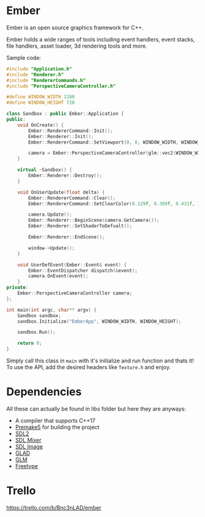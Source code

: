 # Ember

Ember is an open source graphics framework for C++.

Ember holds a wide ranges of tools including event handlers, event stacks, file handlers, asset loader, 3d rendering tools and more.

Sample code:
```c++
#include "Application.h"
#include "Renderer.h"
#include "RendererCommands.h"
#include "PerspectiveCameraController.h"

#define WINDOW_WIDTH 1280
#define WINDOW_HEIGHT 720

class Sandbox : public Ember::Application {
public:
	void OnCreate() { 	
		Ember::RendererCommand::Init();
		Ember::Renderer::Init();
		Ember::RendererCommand::SetViewport(0, 0, WINDOW_WIDTH, WINDOW_HEIGHT);

		camera = Ember::PerspectiveCameraController(glm::vec2(WINDOW_WIDTH, WINDOW_HEIGHT));
	}

	virtual ~Sandbox() {
		Ember::Renderer::Destroy();
	}

	void OnUserUpdate(float delta) {
		Ember::RendererCommand::Clear();
		Ember::RendererCommand::SetClearColor(0.129f, 0.309f, 0.431f, 1.0f);

		camera.Update();
		Ember::Renderer::BeginScene(camera.GetCamera());
		Ember::Renderer::SetShaderToDefualt();

		Ember::Renderer::EndScene();

		window->Update();
	}

	void UserDefEvent(Ember::Event& event) {
		Ember::EventDispatcher dispatch(&event);
		camera.OnEvent(event);
	}
private:
	Ember::PerspectiveCameraController camera;
};

int main(int argc, char** argv) {
	Sandbox sandbox;
	sandbox.Initialize("EmberApp", WINDOW_WIDTH, WINDOW_HEIGHT);

	sandbox.Run();

	return 0;
}

```

Simply call this class in `main` with it's initialize and run function and thats it! To use the API, add the desired headers like `Texture.h` and enjoy.

# Dependencies 
All these can actually be found in libs folder but here they are anyways:
<ul>
	<li>A compiler that supports C++17</li>
	<li><a href = "https://premake.github.io">Premake5</a> for building the project</li>
	<li><a href = "https://www.libsdl.org/download-2.0.php">SDL2</a></li>
	<li><a href = "https://www.libsdl.org/projects/SDL_mixer">SDL Mixer</a></li>
	<li><a href = "https://www.libsdl.org/projects/SDL_image">SDL Image</a></li>
	<li><a href = "https://glad.dav1d.de">GLAD</a></li>
	<li><a href = "https://github.com/g-truc/glm">GLM</a></li>
	<li><a href = "https://www.freetype.org">Freetype</a></li>
</ul>

# Trello
https://trello.com/b/Bnc3nLAD/ember
